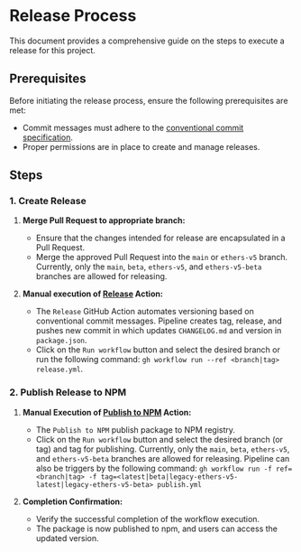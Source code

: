 # Release Process

This document provides a comprehensive guide on the steps to execute a release for this project.

## Prerequisites

Before initiating the release process, ensure the following prerequisites are met:

- Commit messages must adhere to the [conventional commit specification](https://www.conventionalcommits.org/).
- Proper permissions are in place to create and manage releases.

## Steps

### 1. Create Release

1. **Merge Pull Request to appropriate branch:**
    - Ensure that the changes intended for release are encapsulated in a Pull Request.
    - Merge the approved Pull Request into the `main` or `ethers-v5` branch. Currently, 
   only the `main`, `beta`, `ethers-v5`, and `ethers-v5-beta` branches are allowed for releasing.

2. **Manual execution of [Release](workflows/release.yml) Action:**
    - The `Release` GitHub Action automates versioning based on conventional commit messages. Pipeline creates tag, release, 
   and pushes new commit in which updates `CHANGELOG.md` and version in `package.json`.
    - Click on the `Run workflow` button and select the desired branch or run the following command: 
   `gh workflow run --ref <branch|tag> release.yml`.

### 2. Publish Release to NPM

1. **Manual Execution of [Publish to NPM](workflows/publish.yml) Action:**
    - The `Publish to NPM` publish package to NPM registry.
    - Click on the `Run workflow` button and select the desired branch (or tag) and tag for publishing.
    Currently, only the `main`, `beta`, `ethers-v5`, and `ethers-v5-beta` branches are allowed for releasing. 
    Pipeline can also be triggers by the following command:
   `gh workflow run -f ref=<branch|tag> -f tag=<latest|beta|legacy-ethers-v5-latest|legacy-ethers-v5-beta> publish.yml`

2. **Completion Confirmation:**
    - Verify the successful completion of the workflow execution.
    - The package is now published to npm, and users can access the updated version.
